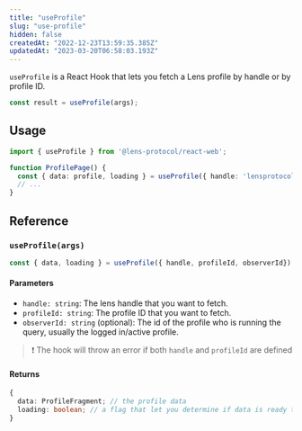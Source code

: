 ```yaml
---
title: "useProfile"
slug: "use-profile"
hidden: false
createdAt: "2022-12-23T13:59:35.385Z"
updatedAt: "2023-03-20T06:58:03.193Z"
---
```

`useProfile` is a React Hook that lets you fetch a Lens profile by handle or by profile ID.

```typescript
const result = useProfile(args);
```



## Usage

```typescript
import { useProfile } from '@lens-protocol/react-web';

function ProfilePage() {
  const { data: profile, loading } = useProfile({ handle: 'lensprotocol.test'});
  // ...
}
```



## Reference

### `useProfile(args)`

```typescript
const { data, loading } = useProfile({ handle, profileId, observerId})
```



#### Parameters

- `handle: string`: The lens handle that you want to fetch. 
- `profileId: string`:  The profile ID that you want to fetch. 
- `observerId: string` (optional):  The id of the profile who is running the query, usually the logged in/active profile.

> ❗️ The hook will throw an error if both `handle` and `profileId` are defined

#### Returns

```typescript
{
  data: ProfileFragment; // the profile data
  loading: boolean; // a flag that let you determine if data is ready to be read
}
  
```
